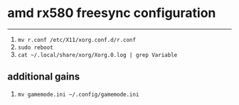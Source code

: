 # amd rx580 freesync configuration
------
1. `mv r.conf /etc/X11/xorg.conf.d/r.conf`
2. `sudo reboot`
3. `cat ~/.local/share/xorg/Xorg.0.log | grep Variable`


## additional gains
1. `mv gamemode.ini ~/.config/gamemode.ini`
